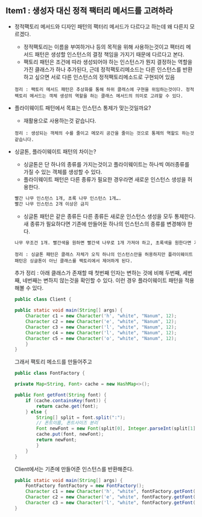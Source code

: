 ## Item1 : 생성자 대신 정적 팩터리 메서드를 고려하라 
- 정적팩토리 메서드와 디자인 패턴의 팩터리 메서드가 다르다고 하는데 왜 다른지 모르겠다. 
    - 정적팩토리는 이름을 부여하거나 등의 목적을 위해 사용하는것이고 팩터리 메서드 패턴은 생성할 인스턴스의 결정 책임을 가지기 때문에 다르다고 본다.
    - 팩토리 패턴은 조건에 따라 생성되어야 하는 인스턴스가 뭔지 결정하는 역할을 가진 클래스가 하나 추가된다, 근데 정적팩토리메소드는 다른 인스턴스를 반환하고 싶으면 서로 다른 인스턴스의 정적팩토리메소드로 구현되어 있음
    
    `정리 : 팩토리 메서드 패턴은 추상화를 통해 하위 클래스에 구현을 위임하는것이다. 정적 팩토리 메서드는 객체 생성의 역할을 하는 클래스 메서드의 의미로 고려할 수 있다.`

- 플라이웨이트 패턴에서 목표는 인스턴스 통제가 맞는것일까요?
    - 재활용으로 사용하는것 같습니다.

    `정리 : 생성되는 객체의 수를 줄이고 메모리 공간을 줄이는 것으로 통제의 역할도 하는것 같습니다.`

- 싱글톤, 플라이웨이트 패턴의 차이는?
    - 싱글톤은 단 하나의 종류를 가지는것이고 플라이웨이트는 하나씩 여러종류를 가질 수 있는 객체를 생성할 수 있다. 
    - 플라이웨이트 패턴은 다른 종류가 필요한 경우라면 새로운 인스턴스 생성을 허용한다.

    ```html
    빨간 나무 인스턴스 1개, 초록 나무 인스턴스 1개….
    빨간 나무 인스턴스 2개 이상은 금지
    ```
    - 싱글톤 패턴은 같은 종류든 다른 종류든 새로운 인스턴스 생성을 모두 통제한다. 새 종류가 필요하다면 기존에 만들어둔 하나의 인스턴스의 종류를 변경해야 한다.

    ```html
    나무 무조건 1개. 빨간색을 원하면 빨간색 나무로 1개 가져야 하고, 초록색을 원한다면 기존의 빨간 나무를 초록색으로 바꿔서 나무 1개로 유지해야 함.
    ```

    `정리 : 싱글톤 패턴은 클래스 자체가 오직 하나의 인스턴스만을 허용하지만 플라이웨이트 패턴은 싱글톤이 아닌 클래스를 팩토리에서 제어하게 된다.`

    추가 정리 : 
    아래 클래스가 존재할 때 첫번째 인자는 변하는 것에 비해 두번째, 세번째, 네번째는 변하지 않는것을 확인할 수 있다. 이런 경우 플라이웨이트 패턴을 적용해볼 수 있다. 
    ```java
    public class Client {
 
    public static void main(String[] args) {
        Character c1 = new Character('h', "white", "Nanum", 12);
        Character c2 = new Character('e', "white", "Nanum", 12);
        Character c3 = new Character('l', "white", "Nanum", 12);
        Character c4 = new Character('l', "white", "Nanum", 12);
        Character c5 = new Character('o', "white", "Nanum", 12);
        }
    }   
    ```
    그래서 팩토리 메소드를 만들어주고
    ```java
    public class FontFactory {
 
    private Map<String, Font> cache = new HashMap<>();
 
    public Font getFont(String font) {
        if (cache.containsKey(font)) {
            return cache.get(font);
        } else {
            String[] split = font.split(":");
            // 폰트이름, 폰트사이즈 분리
            Font newFont = new Font(split[0], Integer.parseInt(split[1]));
            cache.put(font, newFont);
            return newFont;
            }
        }
    }
    ```
    
    Client에서는 기존에 만들어준 인스턴스를 반환해준다. 
    ```java
    public static void main(String[] args) {
        FontFactory fontFactory = new FontFactory();
        Character c1 = new Character('h', "white", fontFactory.getFont("nanum:12"));
        Character c2 = new Character('e', "white", fontFactory.getFont("nanum:12"));
        Character c3 = new Character('l', "white", fontFactory.getFont("nanum:12"));
    }
    ```






